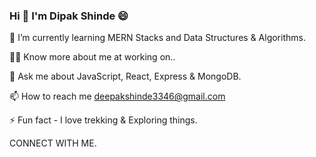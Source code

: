### Hi 👋 I'm Dipak Shinde 😄


🌱 I’m currently learning MERN Stacks and Data Structures & Algorithms.

👨‍💻 Know more about me at working on..

💬 Ask me about JavaScript, React, Express & MongoDB.

📫 How to reach me deepakshinde3346@gmail.com

⚡ Fun fact - I love trekking & Exploring things.


CONNECT WITH ME.




<!--
**dipakshinde-art/dipakshinde-art** is a ✨ _special_ ✨ repository because its `README.md` (this file) appears on your GitHub profile.

Here are some ideas to get you started:

- 🔭 I’m currently working on ...
- 🌱 I’m currently learning ...
- 👯 I’m looking to collaborate on ...
- 🤔 I’m looking for help with ...
- 💬 Ask me about ...
- 📫 How to reach me: ...
- 😄 Pronouns: ...
- ⚡ Fun fact: ...
-->
